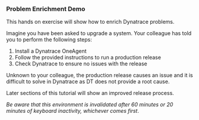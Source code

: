 ### Problem Enrichment Demo

This hands on exercise will show how to enrich Dynatrace problems.

Imagine you have been asked to upgrade a system. Your colleague has told you to perform the following steps:


1. Install a Dynatrace OneAgent
2. Follow the provided instructions to run a production release
3. Check Dynatrace to ensure no issues with the release

Unknown to your colleague, the production release causes an issue and it is difficult to solve in Dynatrace as DT does not provide a root cause.

Later sections of this tutorial will show an improved release process.

*Be aware that this environment is invalidated after 60 minutes or 20 minutes of keyboard inactivity, whichever comes first*.